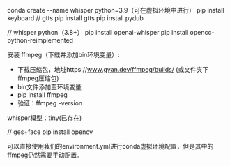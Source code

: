conda create --name whisper python=3.9（可在虚拟环境中进行）
pip install keyboard
// gtts
pip install gtts
pip install pydub

// whisper
python（3.8+）
pip install openai-whisper
pip install opencc-python-reimplemented

安装 ffmpeg（下载并添加bin环境变量）:
- 下载压缩包，地址https://www.gyan.dev/ffmpeg/builds/ (或文件夹下ffmpeg压缩包)
- bin文件添加至环境变量
- pip install ffmpeg
- 验证：ffmpeg -version

whisper模型：tiny(已存在)

// ges+face
pip install opencv

可以直接使用我们的environment.yml进行conda虚拟环境配置，但是其中的ffmpeg仍然需要手动配置。
